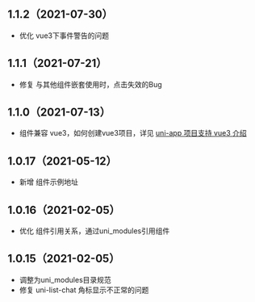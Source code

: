 ## 1.1.2（2021-07-30）
- 优化 vue3下事件警告的问题
## 1.1.1（2021-07-21）
- 修复 与其他组件嵌套使用时，点击失效的Bug
## 1.1.0（2021-07-13）
- 组件兼容 vue3，如何创建vue3项目，详见 [uni-app 项目支持 vue3 介绍](https://ask.dcloud.net.cn/article/37834)
## 1.0.17（2021-05-12）
- 新增 组件示例地址
## 1.0.16（2021-02-05）
- 优化 组件引用关系，通过uni_modules引用组件
## 1.0.15（2021-02-05）
- 调整为uni_modules目录规范
- 修复 uni-list-chat 角标显示不正常的问题
